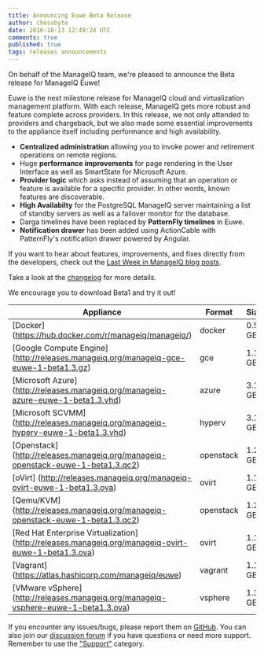 ```yaml
---
title: Announcing Euwe Beta Release
author: chessbyte
date: 2016-10-13 12:49:24 UTC
comments: true
published: true
tags: releases announcements
---
```


On behalf of the ManageIQ team, we're pleased to announce the Beta release for ManageIQ Euwe!

Euwe is the next milestone release for ManageIQ cloud and virtualization management platform. With each release, ManageIQ gets more robust and feature complete across providers. In this release, we not only attended to providers and chargeback, but we also made some essential improvements to the appliance itself including performance and high availability.

* **Centralized administration** allowing you to invoke power and retirement operations on remote regions.
* Huge **performance improvements** for page rendering in the User Interface as well as SmartState for Microsoft Azure.
* **Provider logic** which asks instead of assuming that an operation or feature is available for a specific provider. In other words, known features are discoverable.
* **High Availabilty** for the PostgreSQL ManageIQ server maintaining a list of standby servers as well as a failover monitor for the database.
* Darga timelines have been replaced by **PatternFly timelines** in Euwe.
* **Notification drawer** has been added using ActionCable with PatternFly's notification drawer powered by Angular.

If you want to hear about features, improvements, and fixes directly from the developers, check out the [Last Week in ManageIQ blog posts](http://manageiq.org/blog/tags/LWIMIQ/).

Take a look at the [changelog](https://github.com/ManageIQ/manageiq/blob/euwe/CHANGELOG.md/) for more details.

We encourage you to download Beta1 and try it out!


| Appliance | Format | Size |
| --------- | ------ | ---- |
| [Docker] (https://hub.docker.com/r/manageiq/manageiq/) | docker | 0.5 GB |
| [Google Compute Engine] (http://releases.manageiq.org/manageiq-gce-euwe-1-beta1.3.gz) | gce | 1.1 GB |
| [Microsoft Azure] (http://releases.manageiq.org/manageiq-azure-euwe-1-beta1.3.vhd) | azure | 3.1 GB |
| [Microsoft SCVMM] (http://releases.manageiq.org/manageiq-hyperv-euwe-1-beta1.3.vhd) | hyperv | 3.1 GB |
| [Openstack] (http://releases.manageiq.org/manageiq-openstack-euwe-1-beta1.3.qc2) | openstack | 1.2 GB |
| [oVirt] (http://releases.manageiq.org/manageiq-ovirt-euwe-1-beta1.3.ova) | ovirt | 1.1 GB |
| [Qemu/KVM] (http://releases.manageiq.org/manageiq-openstack-euwe-1-beta1.3.qc2) | openstack | 1.2 GB |
| [Red Hat Enterprise Virtualization] (http://releases.manageiq.org/manageiq-ovirt-euwe-1-beta1.3.ova) | ovirt | 1.1 GB |
| [Vagrant] (https://atlas.hashicorp.com/manageiq/euwe) | vagrant | 1.1 GB |
| [VMware vSphere] (http://releases.manageiq.org/manageiq-vsphere-euwe-1-beta1.3.ova) | vsphere | 1.3 GB |


If you encounter any issues/bugs, please report them on [GitHub](https://github.com/ManageIQ/manageiq/issues). You can also join our [discussion forum](http://talk.manageiq.org/) if you have questions or need more support. Remember to use the ["Support"](http://talk.manageiq.org/c/support) category.

